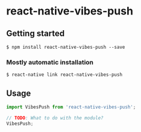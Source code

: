 # react-native-vibes-push

## Getting started

`$ npm install react-native-vibes-push --save`

### Mostly automatic installation

`$ react-native link react-native-vibes-push`

## Usage
```javascript
import VibesPush from 'react-native-vibes-push';

// TODO: What to do with the module?
VibesPush;
```
